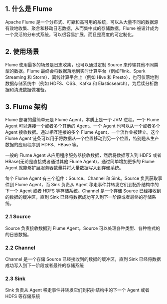 ## 1. 什么是 Flume

Apache Flume 是一个分布式、可靠和高可用的系统，可以从大量不同的数据源有效地收集、聚合和移动日志数据，从而集中式的存储数据。Flume 被设计成为一个灵活的分布式系统，可以很容易扩展，而且是高度的可定制化。

## 2. 使用场景

Flume 使用最多的场景是日志收集，也可以通过定制 Source 来传输其他不同类型的数据。Flume 最终会将数据落地到实时计算平台（例如Flink、Spark Streaming 和 Storm）、离线计算平台上（例如 Hive 和 Presto），也可仅落地到数据存储系统中（例如 HDFS、OSS、Kafka 和 Elasticsearch），为后续分析数据和清洗数据做准备。


## 3. Flume 架构

Flume 部署的最简单元是 Flume Agent，本质上是一个 JVM 进程。一个 Flume Agent 可以连接一个或者多个其他的 Agent。一个 Agent 也可以从一个或者多个 Agent 接收数据。通过相互连接的多个 Flume Agent，一个流作业被建立。这个 Flume Agent 链条可以用于将数据从一个位置移动到另一个位置，特别是从生产数据的应用程序到 HDFS、HBase 等。

一般的 Flume Agent 从应用程序服务器接收数据，然后将数据写入到 HDFS 或者 HBase(无论是直接或者通过其他 Flume Agent)，通过简单增加更多的 Flume Agent 就能够扩展服务器数量并将大量数据写入到存储系统。

每个 Flume Agent 有三个组件：Source、Channel 和 Sink。Source 负责获取事件到 Flume Agent，而 Sink 负责从 Agent 移走事件并转发它们到拓扑结构中的下一个 Agent 或者 HDFS 等存储系统。Channel 是一个存储 Source 已经接收到的数据的缓冲区，直到 Sink 已经将数据成功写入到下一阶段或者最终的存储系统。

### 2.1 Source

Source 负责接收数据到 Flume Agent。Source 可以处理各种类型、各种格式的的日志数据。

### 2.2 Channel

Channel 是一个存储 Source 已经接收到的数据的缓冲区，直到 Sink 已经将数据成功写入到下一阶段或者最终的存储系统

### 2.3 Sink

Sink 负责从 Agent 移走事件并转发它们到拓扑结构中的下一个 Agent 或者 HDFS 等存储系统
